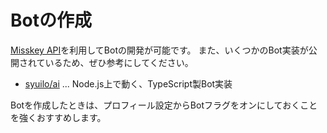 # Botの作成
[Misskey API](./api)を利用してBotの開発が可能です。
また、いくつかのBot実装が公開されているため、ぜひ参考にしてください。

- [syuilo/ai](https://github.com/syuilo/ai) ... Node.js上で動く、TypeScript製Bot実装

Botを作成したときは、プロフィール設定からBotフラグをオンにしておくことを強くおすすめします。
